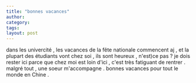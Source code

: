 ```yaml
---
title: "bonnes vacances"
author:
category: 
tags: 
layout: post
---
```

dans les univercité , les vacances de la fête nationale commencent aj , et la plupart des étudiants vont chez soi , ils sont heureux , n'est)ce pas ?
je dois rester ici parce que chez moi est loin d'ici , c'est très fatiguant de rentrer . malgré tout , une soeur m'accompagne .
bonnes vacances pour tout le monde en Chine .

